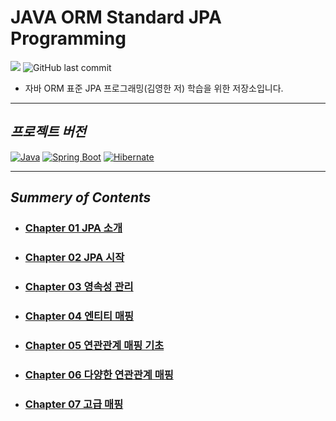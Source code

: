 # JAVA ORM Standard JPA Programming
![](https://img.shields.io/badge/start%20date%20%20-25.01.15-green?style=flat-square&logo=start) ![GitHub last commit](https://img.shields.io/github/last-commit/hee9841/jpa-orm-standard-java-programing?style=flat-square)
- 자바 ORM 표준 JPA 프로그래밍(김영한 저) 학습을 위한 저장소입니다.
---
## *프로젝트 버전*
[![Java](https://img.shields.io/badge/Java_21-C17000?style=for-the-badge&logo=OpenJDK&logoColor=white)]() 
[![Spring Boot](https://img.shields.io/badge/Spring_Boot_3.4.1-60B030?style=for-the-badge&logo=Spring%20Boot&logoColor=white)]()
[![Hibernate](https://img.shields.io/badge/Hibernate_6.6.4-59666C?style=for-the-badge&logo=hibernate&logoColor=fff)]()

---
## *Summery of Contents*
- ### [Chapter 01 JPA 소개]( https://github.com/hee9841/jpa-orm-standard-java-programing/tree/master/summary/ch01 )
- ### [Chapter 02 JPA 시작]( https://github.com/hee9841/jpa-orm-standard-java-programing/tree/master/summary/ch02 )
- ### [Chapter 03 영속성 관리]( https://github.com/hee9841/jpa-orm-standard-java-programing/tree/master/summary/ch03 )
- ### [Chapter 04 엔티티 매핑]( https://github.com/hee9841/jpa-orm-standard-java-programing/tree/master/summary/ch04 )
- ### [Chapter 05 연관관계 매핑 기초]( https://github.com/hee9841/jpa-orm-standard-java-programing/tree/master/summary/ch05 )
- ### [Chapter 06 다양한 연관관계 매핑]( https://github.com/hee9841/jpa-orm-standard-java-programing/tree/master/summary/ch06 )
- ### [Chapter 07 고급 매핑]( https://github.com/hee9841/jpa-orm-standard-java-programing/tree/master/summary/ch07 )
